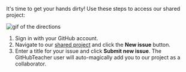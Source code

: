 It's time to get your hands dirty! Use these steps to access our shared project:

![gif of the directions]( ../images/gifs/intro/join-repo-make-issue-introduction.gif)

1. Sign in with your GitHub account.
1. Navigate to our [shared project](https://github.com/githubschool/open-enrollment-classes-introduction-to-github/issues/) and click the **New issue** button.
1. Enter a title for your issue and click **Submit new issue**. The GitHubTeacher user will auto-magically add you to our project as a collaborator.

